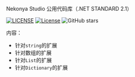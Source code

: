 Nekonya Studio 公用代码库（.NET STANDARD 2.1）

[![LICENSE](https://img.shields.io/badge/license-Anti%20996-blue.svg)](https://github.com/996icu/996.ICU/blob/master/LICENSE)
[![License](https://img.shields.io/badge/License-Apache%202.0-blue.svg)](https://opensource.org/licenses/Apache-2.0)
![GitHub stars](https://img.shields.io/github/stars/nekonyastudio/DotNetCommonLibrary)

内容：

- 针对`string`的扩展
- 针对数组的扩展
- 针对`List`的扩展
- 针对`Dictionary`的扩展